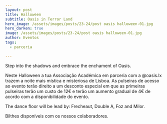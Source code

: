 ```yaml
---
layout: post
title: Halloween
subtitle: Oasis in Terror Land
hero_image: /assets/images/posts/23-24/post oasis halloween-01.jpg
hero_darken: true
image: /assets/images/posts/23-24/post oasis halloween-01.jpg
author: Eventos 
tags:
  - parceria

---
```


Step into the shadows and embrace the enchament of Oasis. 

Neste Halloween a tua Associação Académica em parceria com a @oasis.lx trazem a noite mais mística e misteriosa de Lisboa. As pulseiras de acesso ao evento terão direito a um desconto especial em que as primeiras pulseiras terão um custo de 12€ e terão um aumento gradual de 4€ de acordo com a disponibilidade do evento. 

The dance floor will be lead by: Frecheaut, Double A, Foz and Milor. 

Bilthes disponíveis com os nossos colaboradores. 
